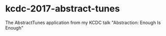 # kcdc-2017-abstract-tunes
The AbstractTunes application from my KCDC talk "Abstraction: Enough Is Enough"

